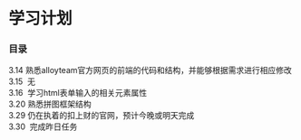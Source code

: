 
学习计划
===========================
### 目录
3.14  熟悉alloyteam官方网页的前端的代码和结构，并能够根据需求进行相应修改<br>
3.15  无<br>
3.16  学习html表单输入的相关元素属性<br>
3.20  熟悉拼图框架结构<br>
3.29  仍在执着的扣上财的官网，预计今晚或明天完成<br>
3.30  完成昨日任务

